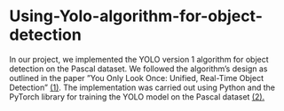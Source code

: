 # Using-Yolo-algorithm-for-object-detection
In our project, we implemented the YOLO version 1 algorithm for object detection on the Pascal dataset. We followed the
algorithm’s design as outlined in the paper ”You Only Look Once: Unified, Real-Time Object Detection” [(1)](https://arxiv.org/abs/1506.02640). The implementation
was carried out using Python and the PyTorch library for training the YOLO model on the Pascal dataset [(2).](http://host.robots.ox.ac.uk/pascal/VOC/)

